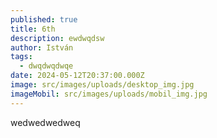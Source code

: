 ```yaml
---
published: true
title: 6th
description: ewdwqdsw
author: István
tags:
  - dwqdwqdwqe
date: 2024-05-12T20:37:00.000Z
image: src/images/uploads/desktop_img.jpg
imageMobil: src/images/uploads/mobil_img.jpg
---
```

wedwedwedweq
